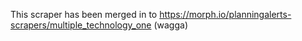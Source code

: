This scraper has been merged in to https://morph.io/planningalerts-scrapers/multiple_technology_one (wagga)
